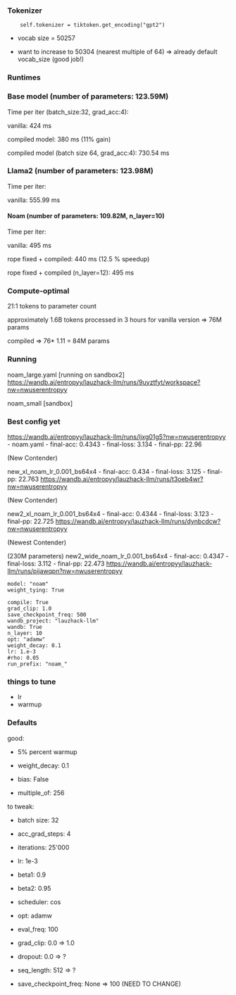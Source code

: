 ### Tokenizer

        self.tokenizer = tiktoken.get_encoding("gpt2")


- vocab size = 50257

- want to increase to 50304 (nearest multiple of 64) => already default vocab_size (good job!)




### Runtimes

### Base model (number of parameters: 123.59M)

Time per iter (batch_size:32, grad_acc:4):

vanilla: 424 ms

compiled model: 380 ms (11% gain)

compiled model (batch size 64, grad_acc:4): 730.54 ms

### Llama2 (number of parameters: 123.98M)

 Time per iter:

vanilla: 555.99 ms

#### Noam (number of parameters: 109.82M, n_layer=10)

Time per iter:

vanilla: 495 ms

rope fixed + compiled: 440 ms (12.5 % speedup)

rope fixed + compiled (n_layer=12): 495 ms 


### Compute-optimal

21:1 tokens to parameter count

approximately 1.6B tokens processed in 3 hours for vanilla version => 76M params


compiled => 76* 1.11 = 84M params



### Running

noam_large.yaml [running on sandbox2] https://wandb.ai/entropyy/lauzhack-llm/runs/9uyztfyt/workspace?nw=nwuserentropyy

noam_small [sandbox]


### Best config yet

https://wandb.ai/entropyy/lauzhack-llm/runs/ljxg01g5?nw=nwuserentropyy - noam.yaml - final-acc: 0.4343  - final-loss: 3.134 -  final-pp: 22.96 


(New Contender)

new_xl_noam_lr_0.001_bs64x4  - final-acc: 0.434 - final-loss: 3.125 - final-pp: 22.763
https://wandb.ai/entropyy/lauzhack-llm/runs/t3oeb4wr?nw=nwuserentropyy


(New Contender)

new2_xl_noam_lr_0.001_bs64x4 - final-acc: 0.4344 - final-loss: 3.123 - final-pp: 22.725
https://wandb.ai/entropyy/lauzhack-llm/runs/dynbcdcw?nw=nwuserentropyy


(Newest Contender)

(230M parameters) new2_wide_noam_lr_0.001_bs64x4 - final-acc: 0.4347 - final-loss: 3.112 - final-pp: 22.473
https://wandb.ai/entropyy/lauzhack-llm/runs/pijawqpn?nw=nwuserentropyy


```
model: "noam"
weight_tying: True

compile: True
grad_clip: 1.0
save_checkpoint_freq: 500
wandb_project: "lauzhack-llm"
wandb: True
n_layer: 10
opt: "adamw"
weight_decay: 0.1
lr: 1.e-3
#rho: 0.05
run_prefix: "noam_"

```


### things to tune

- lr
- warmup




### Defaults


good:



- 5% percent warmup
- weight_decay: 0.1

- bias: False
- multiple_of: 256

to tweak:


- batch size: 32
- acc_grad_steps: 4
- iterations: 25'000
- lr: 1e-3

- beta1: 0.9
- beta2: 0.95

- scheduler: cos
- opt: adamw

- eval_freq: 100

-  grad_clip: 0.0 => 1.0

- dropout: 0.0 => ?

- seq_length: 512 => ? 

- save_checkpoint_freq: None => 100 (NEED TO CHANGE)



